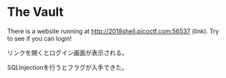# The Vault
There is a website running at http://2018shell.picoctf.com:56537 (link). Try to see if you can login! 

リンクを開くとログイン画面が表示される。

SQLInjectionを行うとフラグが入手できた。

